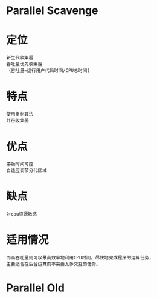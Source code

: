    
# Parallel Scavenge

# 定位 
    
    新生代收集器
    吞吐量优先收集器
    （吞吐量=运行用户代码时间/CPU总时间)
    
               
# 特点

    使用复制算法
    并行收集器
    

# 优点

    停顿时间可控
    自适应调节分代区域
    
# 缺点

    对cpu资源敏感
   
        
# 适用情况
    
    
    而高吞吐量则可以最高效率地利用CPU时间，尽快地完成程序的运算任务，
    主要适合在后台运算而不需要太多交互的任务。
 

# Parallel Old
